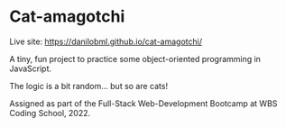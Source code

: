 # Cat-amagotchi

Live site: https://danilobml.github.io/cat-amagotchi/

A tiny, fun project to practice some object-oriented programming in JavaScript.

The logic is a bit random... but so are cats!

Assigned as part of the Full-Stack Web-Development Bootcamp at WBS Coding School, 2022.
